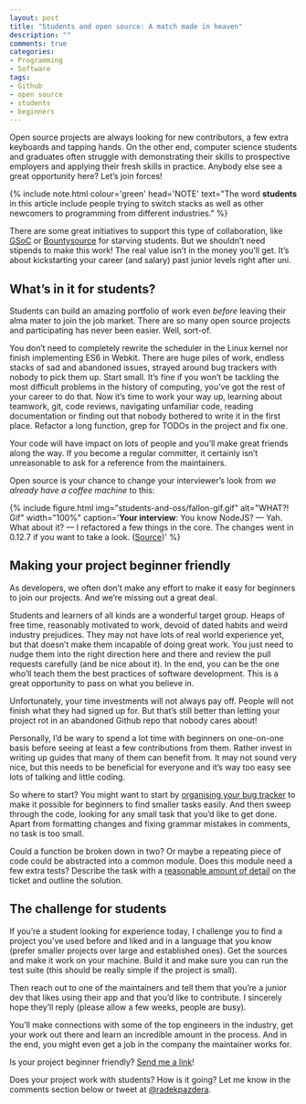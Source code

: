 ```yaml
---
layout: post
title: "Students and open source: A match made in heaven"
description: ""
comments: true
categories:
- Programming
- Software
tags:
- Github
- open source
- students
- beginners
---
```


Open source projects are always looking for new contributors, a few extra
keyboards and tapping hands. On the other end, computer science students and
graduates often struggle with demonstrating their skills to prospective
employers and applying their fresh skills in practice. Anybody else see a
great opportunity here? Let’s join forces!

{% include note.html colour='green' head='NOTE' text="The word <b>students</b> in this article include people trying to switch stacks as well as other newcomers to programming from different industries." %}

There are some great initiatives to support this type of collaboration, like
[GSoC](https://developers.google.com/open-source/gsoc/) or
[Bountysource](https://www.bountysource.com/) for starving students. But we
shouldn’t need stipends to make this work! The real value isn’t in the money
you’ll get. It’s about kickstarting your career (and salary) past junior levels
right after uni.

## What’s in it for students?

Students can build an amazing portfolio of work even _before_ leaving their
alma mater to join the job market. There are so many open source projects and
participating has never been easier. Well, sort-of.

You don’t need to completely rewrite the scheduler in the Linux kernel nor
finish implementing ES6 in Webkit. There are huge piles of work, endless stacks
of sad and abandoned issues, strayed around bug trackers with nobody to pick
them up. Start small. It’s fine if you won’t be tackling the most difficult
problems in the history of computing, you’ve got the rest of your career to do
that. Now it’s time to work your way up, learning about teamwork, git, code
reviews, navigating unfamiliar code, reading documentation or finding out that
nobody bothered to write it in the first place. Refactor a long function, grep
for TODOs in the project and fix one.

Your code will have impact on lots of people and you’ll make great friends
along the way. If you become a regular committer, it certainly isn’t
unreasonable to ask for a reference from the maintainers.

Open source is your chance to change your interviewer’s look from _we
already have a coffee machine_ to this:

{% include figure.html img="students-and-oss/fallon-gif.gif" alt="WHAT?! Gif" width="100%" caption='<strong>Your interview</strong>: You know NodeJS? — Yah. What about it? — I refactored a few things in the core. The changes went in 0.12.7 if you want to take a look. (<a href="http://fallontonightgifs.tumblr.com/post/97068060632">Source</a>)' %}

## Making your project beginner friendly

As developers, we often don’t make any effort to make it easy for beginners to
join our projects. And we’re missing out a great deal.

Students and learners of all kinds are a wonderful target group. Heaps of free
time, reasonably motivated to work, devoid of dated habits and weird industry
prejudices. They may not have lots of real world experience yet, but that
doesn’t make them incapable of doing great work. You just need to nudge them
into the right direction here and there and review the pull requests carefully
(and be nice about it). In the end, you can be the one who’ll teach them the
best practices of software development. This is a great opportunity to pass on
what you believe in.

Unfortunately, your time investments will not always pay off. People will not
finish what they had signed up for. But that’s still better than letting your
project rot in an abandoned Github repo that nobody cares about!

Personally, I’d be wary to spend a lot time with beginners on one-on-one basis
before seeing at least a few contributions from them. Rather invest in writing
up guides that many of them can benefit from. It may not sound very nice, but
this needs to be beneficial for everyone and it’s way too easy see lots of
talking and little coding.

So where to start? You might want to start by [organising your bug
tracker](http://radek.io/2015/08/24/github-issues/) to make it possible for
beginners to find smaller tasks easily. And then sweep through the code,
looking for any small task that you’d like to get done. Apart from formatting
changes and fixing grammar mistakes in comments, no task is too small.

Could a function be broken down in two? Or maybe a repeating piece of code
could be abstracted into a common module. Does this module need a few extra
tests? Describe the task with a [reasonable amount of
detail](https://github.com/KanoComputing/kano-repository-manager/issues/30) on
the ticket and outline the solution.

## The challenge for students

If you’re a student looking for experience today, I challenge you to find a
project you’ve used before and liked and in a language that you know (prefer
smaller projects over large and established ones). Get the sources and make it
work on your machine. Build it and make sure you can run the test suite (this
should be really simple if the project is small).

Then reach out to one of the maintainers and tell them that you’re a junior dev
that likes using their app and that you’d like to contribute. I sincerely hope
they’ll reply (please allow a few weeks, people are busy).

You’ll make connections with some of the top engineers in the industry, get
your work out there and learn an incredible amount in the process. And in the
end, you might even get a job in the company the maintainer works for.

Is your project beginner friendly? [Send me a
link](https://twitter.com/intent/tweet?text=Hey%20@radekpazdera,%20my%20project%20is%20beginner%20friendly.%20Here%27s%20the%20link:)!

Does your project work with students? How is it going? Let me know in the
comments section below or tweet at [@radekpazdera](https://twitter.com/radekpazdera).
